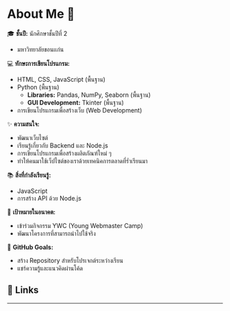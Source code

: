 # About Me 👋

🎓 **ชั้นปี:** นักศึกษาชั้นปีที่ 2

- มหาวิทยาลัยขอนเเก่น

💻 **ทักษะการเขียนโปรแกรม:**

- HTML, CSS, JavaScript (พื้นฐาน)
- Python (พื้นฐาน)
  - **Libraries:** Pandas, NumPy, Seaborn (พื้นฐาน)
  - **GUI Development:** Tkinter (พื้นฐาน)
- การเขียนโปรแกรมเพื่อสร้างเว็บ (Web Development)

✨ **ความสนใจ:**

- พัฒนาเว็บไซต์
- เรียนรู้เกี่ยวกับ Backend และ Node.js
- การเขียนโปรแกรมเพื่อสร้างผลิตภัณฑ์ใหม่ ๆ
- ทําให้คนมาใช้เว็ปไซต์ของเราด้วยเทคนิคการตลาดที่รํ่าเรียนมา

📚 **สิ่งที่กำลังเรียนรู้:**

- JavaScript
- การสร้าง API ด้วย Node.js

🌱 **เป้าหมายในอนาคต:**

- เข้าร่วมกิจกรรม YWC (Young Webmaster Camp)
- พัฒนาโครงการที่สามารถนำไปใช้จริง

🌟 **GitHub Goals:**

- สร้าง Repository สำหรับโปรเจกต์ระหว่างเรียน
- แชร์ความรู้และแนวคิดผ่านโค้ด

## 🔗 Links

---
